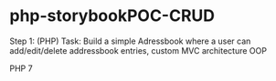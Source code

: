 # php-storybookPOC-CRUD

Step 1: (PHP) Task: Build a simple Adressbook where a user can add/edit/delete addressbook entries, 
custom MVC architecture
OOP

PHP 7
